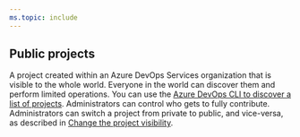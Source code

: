 ```yaml
---
ms.topic: include
---
```

 
## Public projects	

A project created within an Azure DevOps Services organization that is visible to the whole world. Everyone in the world can discover them and perform limited operations. You can use the [Azure DevOps CLI to discover a list of projects](../../organizations/projects/create-project.md#list-and-connect-to-projects). Administrators can control who gets to fully contribute. Administrators can switch a project from private to public, and vice-versa, as described in [Change the project visibility](../../organizations/projects/make-project-public.md).